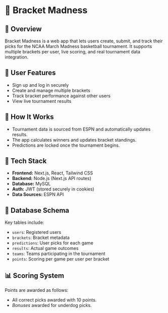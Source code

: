 # 🏀 Bracket Madness

## 📌 Overview
Bracket Madness is a web app that lets users create, submit, and track their picks for the NCAA March Madness basketball tournament. It supports multiple brackets per user, live scoring, and real tournament data integration.

<!--## 🚀 Live Site
👉 [Visit the app here](https://yourdomain.com)-->

## 👤 User Features
-  Sign up and log in securely
-  Create and manage multiple brackets
-  Track bracket performance against other users
-  View live tournament results

## 🧠 How It Works
- Tournament data is sourced from ESPN and automatically updates results.
- The app calculates winners and updates bracket standings.
- Predictions are locked once the tournament begins.

## 🧱 Tech Stack
- **Frontend:** Next.js, React, Tailwind CSS
- **Backend:** Node.js (Next.js API routes)
- **Database:** MySQL
- **Auth:** JWT (stored securely in cookies)
- **Data Sources:** ESPN API

## 📂 Database Schema
Key tables include:
- `users`: Registered users
- `brackets`: Bracket metadata
- `predictions`: User picks for each game
- `results`: Actual game outcomes
- `teams`: Teams participating in the tournament
- `points`: Scoring per game per user per bracket

## 📊 Scoring System
Points are awarded as follows:
- All correct picks awarded with 10 points.
- *Bonuses* awarded for underdog picks.

<!--## ✍️ Roadmap
- [ ] Mobile support
- [ ] Public bracket sharing
- [ ] Realtime updates via WebSockets
- [ ] Admin dashboard-->

<!--## 🙌 Acknowledgments
- ESPN for game data
- Open source libraries like React, Tailwind, and NextAuth-->

<!--## 📫 Contact
Have questions or feedback? Reach me on [GitHub](https://github.com/yourusername) or via email at your@email.com.-->
